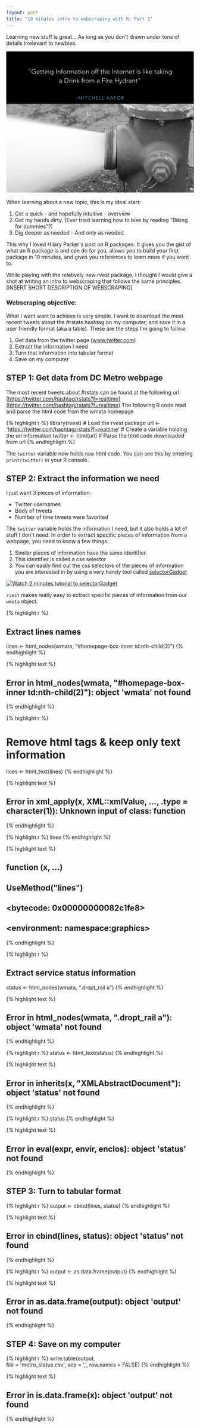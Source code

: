 ```yaml
---
layout: post
title: "10 minutes intro to webscraping with R: Part 1"
---
```


Learning new stuff is great... As long as you don't drawn under tons of details irrelevant to newbies.

![](/images/webscraping_1/hydrant_2.jpg)

When learning about a new topic, this is my ideal start:

1. Get a quick - and hopefully intuitive - overview
2. Get my hands dirty. (Ever tried learning how to bike by reading "Biking for dummies"?)
3. Dig deeper as needed - And only as needed.

This why I loved Hilary Parker's post on R packages: It gives you the gist of what an R package is and can do for you, allows you to build your first package in 10 minutes, and gives you references to learn more if you want to.

While playing with the relatively new rvest package, I thought I would give a shot at writing an intro to webscraping that follows the same principles. [INSERT SHORT DESCRIPTION OF WEBSCRAPING]

### Webscraping objective:
What I want want to achieve is very simple. I want to download the most recent tweets about the #rstats hashtag on my computer, and save it in a user friendly format (aka a table). These are the steps I'm going to follow:

1. Get data from the twitter page (www.twitter.com)
2. Extract the information I need
3. Turn that information into tabular format
4. Save on my computer

## STEP 1: Get data from DC Metro webpage
The most recent tweets about #rstats can be found at the following url: [https://twitter.com/hashtag/rstats?f=realtime](https://twitter.com/hashtag/rstats?f=realtime)
The following R code read and parse the html code from the wmata homepage


{% highlight r %}
library(rvest) # Load the rvest package
url <- 'https://twitter.com/hashtag/rstats?f=realtime' # Create a variable holding the url information
twitter <- html(url) # Parse the html code downloaded from url
{% endhighlight %}

The `twitter` variable now holds raw html code. You can see this by entering `print(twitter)` in your R console.

## STEP 2: Extract the information we need
I just want 3 pieces of information:
* Twitter usernames
* Body of tweets
* Number of time tweets were favorited

The `twitter` variable holds the information I need, but it also holds a lot of stuff I don't need. In order to extract specific pieces of information from a webpage, you need to know a few things:
1. Similar pieces of information have the same identifier.
2. This identifier is called a css selector
3. You can easily find out the css selectors of the pieces of information you are interested in by using a very handy tool called [selectorGadget](http://selectorgadget.com/)

[![Watch 2 minutes tutorial to selectorGadget](http://i.vimeocdn.com/video/359024370_640.jpg)](https://vimeo.com/52055686)

`rvest` makes really easy to extract specific pieces of information from our `wmata` object.



{% highlight r %}
## Extract lines names
lines <- html_nodes(wmata, "#homepage-box-inner td:nth-child(2)")
{% endhighlight %}



{% highlight text %}
## Error in html_nodes(wmata, "#homepage-box-inner td:nth-child(2)"): object 'wmata' not found
{% endhighlight %}



{% highlight r %}
# Remove html tags & keep only text information
lines <- html_text(lines)
{% endhighlight %}



{% highlight text %}
## Error in xml_apply(x, XML::xmlValue, ..., .type = character(1)): Unknown input of class: function
{% endhighlight %}



{% highlight r %}
lines
{% endhighlight %}



{% highlight text %}
## function (x, ...) 
## UseMethod("lines")
## <bytecode: 0x00000000082c1fe8>
## <environment: namespace:graphics>
{% endhighlight %}


{% highlight r %}
## Extract service status information
status <-  html_nodes(wmata, ".dropt_rail a")
{% endhighlight %}



{% highlight text %}
## Error in html_nodes(wmata, ".dropt_rail a"): object 'wmata' not found
{% endhighlight %}



{% highlight r %}
status <- html_text(status)
{% endhighlight %}



{% highlight text %}
## Error in inherits(x, "XMLAbstractDocument"): object 'status' not found
{% endhighlight %}



{% highlight r %}
status
{% endhighlight %}



{% highlight text %}
## Error in eval(expr, envir, enclos): object 'status' not found
{% endhighlight %}

## STEP 3: Turn to tabular format


{% highlight r %}
output <- cbind(lines, status)
{% endhighlight %}



{% highlight text %}
## Error in cbind(lines, status): object 'status' not found
{% endhighlight %}



{% highlight r %}
output <- as.data.frame(output)
{% endhighlight %}



{% highlight text %}
## Error in as.data.frame(output): object 'output' not found
{% endhighlight %}

## STEP 4: Save on my computer

{% highlight r %}
write.table(output,  
            file = 'metro_status.csv', 
            sep = ',', 
            row.names = FALSE)
{% endhighlight %}



{% highlight text %}
## Error in is.data.frame(x): object 'output' not found
{% endhighlight %}



